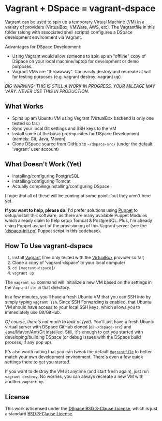 Vagrant + DSpace = vagrant-dspace
=================================

[Vagrant](http://vagrantup.com) can be used to spin up a temporary Virtual Machine (VM) in a variety of providers (VirtualBox, VMWare, AWS, etc).
The Vagrantfile in this folder (along with associated shell scripts) configures a DSpace development environment via Vagrant. 

Advantages for DSpace Development: 
* Using Vagrant would allow someone to spin up an "offline" copy of DSpace on your local machine/laptop for development or demo purposes.
* Vagrant VMs are "throwaway". Can easily destroy and recreate at will for testing purposes (e.g. vagrant destroy; vagrant up)

_BIG WARNING: THIS IS STILL A WORK IN PROGRESS. YOUR MILEAGE MAY VARY. NEVER USE THIS IN PRODUCTION._

What Works
----------

* Spins up am Ubuntu VM using Vagrant (VirtualBox backend is only one tested so far.)
* Sync your local Git settings and SSH keys to the VM
* Install some of the basic prerequisites for DSpace Development (namely: Git, Java, Maven)
* Clone DSpace source from GitHub to `~/dspace-src/` (under the default 'vagrant' user account)

What Doesn't Work (Yet)
---------------------------

* Installing/configuring PostgreSQL
* Installing/configuring Tomcat
* Actually compiling/installing/configuring DSpace

I hope that all of these will be coming at some point...but they aren't here yet.

**If you want to help, please do.** I'd prefer solutions using [Puppet](https://puppetlabs.com/) to setup/install this software, as there are many available Puppet Modules which already claim to help setup Tomcat & PostgreSQL.
Plus, I'm already using Puppet as part of the provisioning of this Vagrant server (see the ['dspace-init.pp'](https://github.com/tdonohue/vagrant-dspace/blob/master/dspace-init.pp) Puppet script in this codebase).

How To Use vagrant-dspace
--------------------------

1. Install [Vagrant](http://vagrantup.com) (I've only tested with the [VirtualBox](https://www.virtualbox.org/) provider so far)
2. Clone a copy of 'vagrant-dspace' to your local computer
3. `cd [vagrant-dspace]/`
4. `vagrant up`

The `vagrant up` command will initialize a new VM based on the settings in the `Vagrantfile` in that directory.  

In a few minutes, you'll have a fresh Ubuntu VM that you can SSH into by simply typing `vagrant ssh`. Since SSH Forwarding is enabled,
that Ubuntu VM should have access to your local SSH keys, which allows you to immediately use Git/GitHub.

_Of course, there's not much to look at (yet)._ You'll just have a fresh Ubuntu virtual server with DSpace GitHub cloned (at `~/dspace-src`) and Java/Maven/Ant/Git installed.
Still, it's enough to get you started with developing/building DSpace (or debug issues with the DSpace build process, if any pop up).

It's also worth noting that you can tweak the default [`Vagrantfile`](https://github.com/tdonohue/vagrant-dspace/blob/master/Vagrantfile) to better match your own development environment. There's even a few quick settings there to get you started.

If you want to destroy the VM at anytime (and start fresh again), just run `vagrant destroy`. No worries, you can always recreate a new VM with another `vagrant up`.

License
-------

This work is licensed under the [DSpace BSD 3-Clause License](http://www.dspace.org/license/), which is just a standard [BSD 3-Clause License](http://opensource.org/licenses/BSD-3-Clause).
